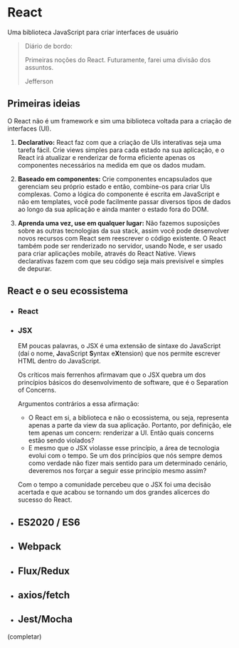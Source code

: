 # React
Uma biblioteca JavaScript para criar interfaces de usuário

> Diário de bordo:
>
> Primeiras noções do React. Futuramente, farei uma divisão dos assuntos.
>
>Jefferson

## Primeiras ideias

O React não é um framework e sim uma biblioteca voltada para a criação de interfaces (UI).



1. **Declarativo:** React faz com que a criação de UIs interativas seja uma tarefa fácil. Crie views simples para cada estado na sua aplicação, e o React irá atualizar e renderizar de forma eficiente apenas os componentes necessários na medida em que os dados mudam.

2. **Baseado em componentes:** Crie componentes encapsulados que gerenciam seu próprio estado e então, combine-os para criar UIs complexas. Como a lógica do componente é escrita em JavaScript e não em templates, você pode facilmente passar diversos tipos de dados ao longo da sua aplicação e ainda manter o estado fora do DOM.

3. **Aprenda uma vez, use em qualquer lugar:** Não fazemos suposições sobre as outras tecnologias da sua stack, assim você pode desenvolver novos recursos com React sem reescrever o código existente. O React também pode ser renderizado no servidor, usando Node, e ser usado para criar aplicações mobile, através do React Native. Views declarativas fazem com que seu código seja mais previsível e simples de depurar.

   

## React e o seu ecossistema

- ### React


- ### JSX
  EM poucas palavras, o JSX é uma extensão de sintaxe do JavaScript (daí o nome, **J**avaScript **S**yntax e**X**tension) que nos permite escrever HTML dentro do JavaScript.

  Os críticos mais ferrenhos afirmavam que o JSX quebra um dos princípios básicos do desenvolvimento de software, que é o Separation of Concerns.

  Argumentos contrários a essa afirmação:

  - O React em si, a biblioteca e não o ecossistema, ou seja, representa apenas a parte da view da sua aplicação. Portanto, por definição, ele tem apenas um concern: renderizar a UI. Então quais concerns estão sendo violados?
  - E mesmo que o JSX violasse esse princípio, a área de tecnologia evolui com o tempo. Se um dos princípios que nós sempre demos como verdade não fizer mais sentido para um determinado cenário, deveremos nos forçar a seguir esse princípio mesmo assim?

  Com o tempo a comunidade percebeu que o JSX foi uma decisão acertada e que acabou se tornando um dos grandes alicerces do sucesso do React.

  

- ## ES2020 / ES6
 


- ## Webpack



- ## Flux/Redux



- ## axios/fetch



- ## Jest/Mocha

(completar)
